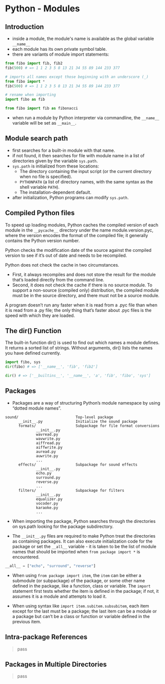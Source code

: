 # Python - Modules

## Introduction
  - inside a module, the module's name is available as the global variable `__name__`
  - each module has its own private symbol table.
  - there are variants of module import statements:
  ```python
  from fibo import fib, fib2
  fib(500) # => 1 1 2 3 5 8 13 21 34 55 89 144 233 377

  # imports all names except those beginning with an underscore (_)
  from fibo import *
  fib(500) # => 1 1 2 3 5 8 13 21 34 55 89 144 233 377

  # rename when importing
  import fibo as fib

  from fibo import fib as fibonacci
  ```
  - when run a module by Python interpreter via commandline, the `__name__` variable will be set as `__main__`.

## Module search path 
  - first searches for a built-in module with that name.
  - if not found, it then searches for file with module name in a list of directories given by the variable `sys.path`.
  - `sys.path` is initialized from these locations:
    - The directory containing the input script (or the current directory when no file is specified).
    - `PYTHONPATH` (a list of directory names, with the same syntax as the shell variable `PATH`).
    - The installation-dependent default.
  - after initialization, Python programs can modify `sys.path`.

## Compiled Python files
To speed up loading modules, Python caches the compiled version of each module in the `__pycache__` directory under the name module.version.pyc, where the version encodes the format of the compiled file; it generally contains the Python version number.  

Python checks the modification date of the source against the compiled version to see if it’s out of date and needs to be recompiled.

Python does not check the cache in two circumstances.
  - First, it always recompiles and does not store the result for the module that’s loaded directly from the command line.
  - Second, it does not check the cache if there is no source module. To support a non-source (compiled only)  distribution, the compiled module must be in the source directory, and there must not be a source module.

A program doesn’t run any faster when it is read from a .pyc file than when it is read from a .py file; the only thing that’s faster about .pyc files is the speed with which they are loaded.

## The dir() Function
The built-in function dir() is used to find out which names a module defines. It returns a sorted list of strings. Without arguments, dir() lists the names you have defined currently.
```python
import fibo, sys
dir(fibo) # => ['__name__', 'fib', 'fib2']

dir() # => ['__builtins__', '__name__', 'a', 'fib', 'fibo', 'sys']
```

## Packages
- Packages are a way of structuring Python’s module namespace by using “dotted module names”.
```
sound/                          Top-level package
      __init__.py               Initialize the sound package
      formats/                  Subpackage for file format conversions
              __init__.py
              wavread.py
              wavwrite.py
              aiffread.py
              aiffwrite.py
              auread.py
              auwrite.py
              ...
      effects/                  Subpackage for sound effects
              __init__.py
              echo.py
              surround.py
              reverse.py
              ...
      filters/                  Subpackage for filters
              __init__.py
              equalizer.py
              vocoder.py
              karaoke.py
              ...
```

- When importing the package, Python searches through the directories on sys.path looking for the package subdirectory.  

- The `__init__.py` files are required to make Python treat the directories as containing packages. It can also execute initialization code for the package or set the `__all__` variable - it is taken to be the list of module names that should be imported when `from package import *` is encountered.
```python
__all__ = ["echo", "surround", "reverse"]
```

- When using `from package import item`, the `item` can be either a submodule (or subpackage) of the package, or some other name defined in the package, like a function, class or variable. The `import` statement first tests whether the item is defined in the package; if not, it assumes it is a module and attempts to load it.

- When using syntax like `import item.subitem.subsubitem`, each item except for the last must be a package; the last item can be a module or a package but can’t be a class or function or variable defined in the previous item.

## Intra-package References
> pass

## Packages in Multiple Directories
> pass